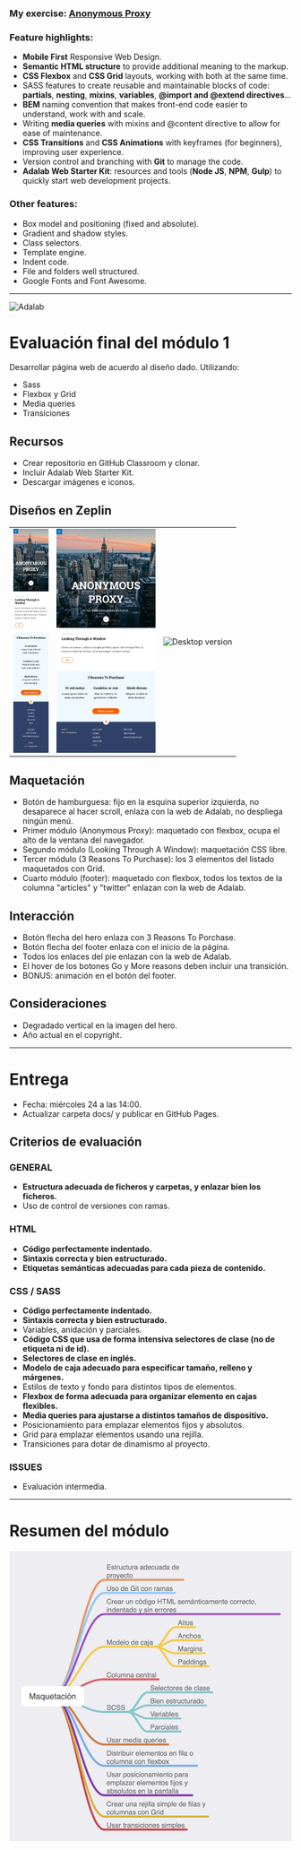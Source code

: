 ### My exercise: [Anonymous Proxy](http://beta.adalab.es/modulo-1-evaluacion-final-mararochafernandez/)

### Feature highlights:

- **Mobile First** Responsive Web Design.
- **Semantic HTML structure** to provide additional meaning to the markup.
- **CSS Flexbox** and **CSS Grid** layouts, working with both at the same time.
- SASS features to create reusable and maintainable blocks of code: **partials**, **nesting**, **mixins**, **variables**, **@import and @extend directives**...
- **BEM** naming convention that makes front-end code easier to understand, work with and scale.
- Writing **media queries** with mixins and @content directive to allow for ease of maintenance.
- **CSS Transitions** and **CSS Animations** with keyframes (for beginners), improving user experience.
- Version control and branching with **Git** to manage the code.
- **Adalab Web Starter Kit**: resources and tools (**Node JS**, **NPM**, **Gulp**) to quickly start web development projects.

### Other features:
- Box model and positioning (fixed and absolute).
- Gradient and shadow styles.
- Class selectors.
- Template engine.
- Indent code.
- File and folders well structured.
- Google Fonts and Font Awesome.

---

![Adalab](https://beta.adalab.es/resources/images/adalab-logo-155x61-bg-white.png)

# Evaluación final del módulo 1

Desarrollar página web de acuerdo al diseño dado. Utilizando:
- Sass
- Flexbox y Grid
- Media queries
- Transiciones

## Recursos

- Crear repositorio en GitHub Classroom y clonar.
- Incluir Adalab Web Starter Kit.
- Descargar imágenes e iconos.

## Diseños en Zeplin

<table>
  <tr>
    <td>
      <img src="./design/mobile.png" alt="Mobile version" height="400"/>
    </td>
    <td>
      <img src="./design/tablet.png" alt="Tablet version" height="400"/>
    </td>
    <td>
      <img src="./design/desktop.png" alt="Desktop version" height="400"/>
    </td>
  </tr>
</table>

## Maquetación

- Botón de hamburguesa: fijo en la esquina superior izquierda, no desaparece al hacer scroll, enlaza con la web de Adalab, no despliega ningún menú.
- Primer módulo (Anonymous Proxy): maquetado con flexbox, ocupa el alto de la ventana del navegador.
- Segundo módulo (Looking Through A Window): maquetación CSS libre.
- Tercer módulo (3 Reasons To Purchase): los 3 elementos del listado maquetados con Grid.
- Cuarto módulo (footer): maquetado con flexbox, todos los textos de la columna "articles" y "twitter" enlazan con la web de Adalab.

## Interacción

- Botón flecha del hero enlaza con 3 Reasons To Porchase.
- Botón flecha del footer enlaza con el inicio de la página.
- Todos los enlaces del pie enlazan con la web de Adalab.
- El hover de los botones Go y More reasons deben incluir una transición.
- BONUS: animación en el botón del footer.

## Consideraciones

- Degradado vertical en la imagen del hero.
- Año actual en el copyright.

---

# Entrega

- Fecha: miércoles 24 a las 14:00.
- Actualizar carpeta docs/ y publicar en GitHub Pages.

## Criterios de evaluación

### GENERAL
- **Estructura adecuada de ficheros y carpetas, y enlazar bien los ficheros.**
- Uso de control de versiones con ramas.

### HTML
- **Código perfectamente indentado.**
- **Sintaxis correcta y bien estructurado.**
- **Etiquetas semánticas adecuadas para cada pieza de contenido.**

### CSS / SASS
- **Código perfectamente indentado.**
- **Sintaxis correcta y bien estructurado.**
- Variables, anidación y parciales.
- **Código CSS que usa de forma intensiva selectores de clase (no de etiqueta ni de id).**
- **Selectores de clase en inglés.**
- **Modelo de caja adecuado para especificar tamaño, relleno y márgenes.**
- Estilos de texto y fondo para distintos tipos de elementos.
- **Flexbox de forma adecuada para organizar elemento en cajas flexibles.**
- **Media queries para ajustarse a distintos tamaños de dispositivo.**
- Posicionamiento para emplazar elementos fijos y absolutos.
- Grid para emplazar elementos usando una rejilla.
- Transiciones para dotar de dinamismo al proyecto.

### ISSUES
- Evaluación intermedia.

---

# Resumen del módulo

<img src="./modulo-1-resumen.png" alt="Module summary"/>